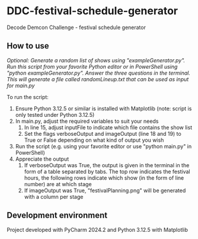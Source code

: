 # DDC-festival-schedule-generator
 Decode Demcon Challenge - festival schedule generator

## How to use
_Optional:   Generate a random list of shows using "exampleGenerator.py". Run this script from your favorite Python editor 
or in PowerShell using "python exampleGenerator.py". Answer the three questions in the terminal. This will generate a
file called randomLineup.txt that can be used as input for main.py_

To run the script:
1) Ensure Python 3.12.5 or similar is installed with Matplotlib (note: script is only tested under Python 3.12.5)
2) In main.py, adjust the required variables to suit your needs
   1) In line 15, adjust inputFile to indicate which file contains the show list 
   2) Set the flags verboseOutput and imageOutput (line 18 and 19) to True or False depending on what kind of output you wish
3) Run the script (e.g. using your favorite editor or use "python main.py" in PowerShell)
4) Appreciate the output
   1) If verboseOutput was True, the output is given in the terminal in the form of a table separated by tabs. 
The top row indicates the festival hours, the following rows indicate which show (in the form of line number) are at which stage
   2) If imageOutput was True, "festivalPlanning.png" will be generated with a column per stage

## Development environment
Project developed with PyCharm 2024.2 and Python 3.12.5 with Matplotlib